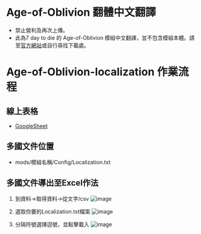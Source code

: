 # Age-of-Oblivion 翻體中文翻譯
- 禁止營利及再次上傳。
- 此為7 day to die 的 Age-of-Oblivion 模組中文翻譯，並不包含模組本體。請至[官方網站](https://ageofoblivion.com/)或自行尋找下載處。


# Age-of-Oblivion-localization 作業流程

## 線上表格
- [GoogleSheet](https://docs.google.com/spreadsheets/d/1GtMI9dnCoHoacve84HLuT04ux_f7izS3c25Sp3dd2pQ/edit#gid=0)

## 多國文件位置
- mods/模組名稱/Config/Localization.txt

## 多國文件導出至Excel作法
1. 到資料->取得資料->從文字/csv
![image](https://github.com/nickkao74/Age-of-Oblivion-localization/assets/50793404/0ec132fb-2939-4629-8e88-de57203cba09)

2. 選取你要的Localization.txt檔案
![image](https://github.com/nickkao74/Age-of-Oblivion-localization/assets/50793404/f5334c7b-c3a1-4b09-8be6-21482d91e4bc)

3. 分隔符號選擇逗號，並點擊載入
![image](https://github.com/nickkao74/Age-of-Oblivion-localization/assets/50793404/d3913551-d97c-42a5-884f-c63d3bca058c)
